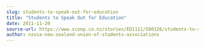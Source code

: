 ```yaml
---
slug: students-to-speak-out-for-education
title: "Students to Speak Out for Education"
date: 2011-11-20
source-url: https://www.scoop.co.nz/stories/ED1111/S00126/students-to-speak-out-for-education.htm
author: nzusa-new-zealand-union-of-students-associations
---
```

